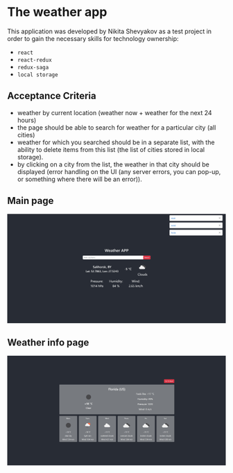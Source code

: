# The weather app

This application was developed by Nikita Shevyakov as a test project in order to gain the necessary skills for technology ownership:

- `react`
- `react-redux`
- `redux-saga`
- `local storage`

## Acceptance Criteria

- weather by current location (weather now + weather for the next 24 hours)
- the page should be able to search for weather for a particular city (all cities)
- weather for which you searched should be in a separate list, with the ability to delete items from this list (the list of cities stored in local storage).
- by clicking on a city from the list, the weather in that city should be displayed (error handling on the UI (any server errors, you can pop-up, or something where there will be an error)).

## Main page

![Weather info page](https://github.com/NikitaShevyakov/WeatherApp/blob/master/images/main_page.jpg)

## Weather info page

![Weather info page](https://github.com/NikitaShevyakov/WeatherApp/blob/master/images/weather_info_page.jpg)
